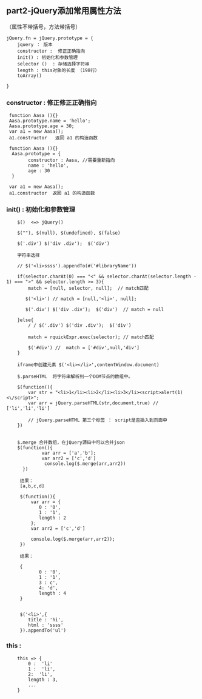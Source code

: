 ## part2-jQuery添加常用属性方法
（属性不带括号，方法带括号）

    jQuery.fn = jQuery.prototype = {        
        jquery ： 版本 
        constructor :  修正正确指向
        init() : 初始化和参数管理
        selector ()  : 存储选择字符串
        length : this对象的长度 （198行）
        toArray() 
    
    }

### constructor :  修正修正正确指向      
     function Aasa (){}      
     Aasa.prototype.name = 'hello';
     Aasa.prototype.age = 30;     
     var a1 = new Aasa();
     a1.constructor   返回 a1 的构造函数
     
     function Aasa (){} 
      Aasa.prototype = {
            constructor : Aasa, //需要重新指向
            name : 'hello',
            age : 30
      }
     
     var a1 = new Aasa();
     a1.constructor  返回 a1 的构造函数
     
     
### init() : 初始化和参数管理

        $()  <=> jQuery() 
        
        $(""), $(null), $(undefined), $(false)
        
        $('.div') $('div .div');  $('div')

        字符串选择
         
        // $('<li>ssss').appendTo(#('#libraryName'))
        
        if(selector.charAt(0) === "<" && selector.charAt(selector.length - 1) === ">" && selector.length >= 3){            
            match = [null, selector, null];  // match匹配
            
           $('<li>') // match = [null,'<li>', null];  
                      
           $('.div') $('div .div');  $('div')  // match = null

        }else{
            / / $('.div') $('div .div');  $('div') 
                        
            match = rquickExpr.exec(selector); // match匹配
            
            $('#div') //  match = ['#div',null,'div']
        }
   
        iframe中创建元素 $('<li></li>',contentWindow.document)
        
        $.parseHTML  将字符串解析到一个DOM节点的数组中。
        
        $(function(){
        	var str = "<li>1</li><li>2</li><li>3</li><script>alert(1)<\/script>";
        	var arr = jQuery.parseHTML(str,document,true) // ['li','li','li']
        
        	// jQuery.parseHTML 第三个标签 ： script是否插入到页面中  
    	})
    	
    	
    	$.merge 合并数组，在jQuery源码中可以合并json
    	$(function(){
            	 var arr = ['a','b'];
            	 var arr2 = ['c','d']
            	  console.log($.merge(arr,arr2))
          })
         
         结果：
         [a,b,c,d]
         
         $(function(){
        	 var arr = {
        	 	0 : '0',
        	 	1 : '1',
        	 	length : 2
        	 };
        	 var arr2 = ['c','d']
        	 
        	 console.log($.merge(arr,arr2));
         })
         
         结果： 
         
         {
        	 	0 : '0',
        	 	1 : '1',
        	 	3 : c',
        	 	4: 'd',
        	 	length : 4
    	 }
    	 
    	 
    	 $('<li>',{
    	 	title : 'hi',
    	 	html : 'ssss'
    	 }).appendTo('ul')
        	 
### this : 
        
        this => {
            0 :  'li'
            1 :  'li',
            2:  'li',
            length : 3,
            ...  
        }
        

        
        
